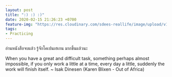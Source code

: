 ```yaml
---
layout: post
title: ":) :) :)"
date: 2020-02-15 21:26:23 +0700
feature-img: "https://res.cloudinary.com/sdees-reallife/image/upload/v1555658919/sample_feature_img.png"
tags:
- Practicing
---
```

อ่านหนังสือจบแล้ว รู้จักโคเปนเฮเกน มากขึ้นแล้วนะ

<i class="fa fa-child" style="color:plum"></i>

When you have a great and difficult task, something perhaps almost impossible, if you only work a little at a time, every day a little, suddenly the work will finish itself. ~ Isak Dinesen (Karen Blixen - Out of Africa)
